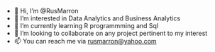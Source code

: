 - 👋 Hi, I’m @RusMarron
- 👀 I’m interested in Data Analytics and Business Analytics
- 🌱 I’m currently learning R programmming and Sql
- 💞️ I’m looking to collaborate on any project pertinent to my interest
- 📫 You can reach me via rusmarron@yahoo.com

<!---
RusMarron/RusMarron is a ✨ special ✨ repository because its `README.md` (this file) appears on your GitHub profile.
You can click the Preview link to take a look at your changes.
--->
